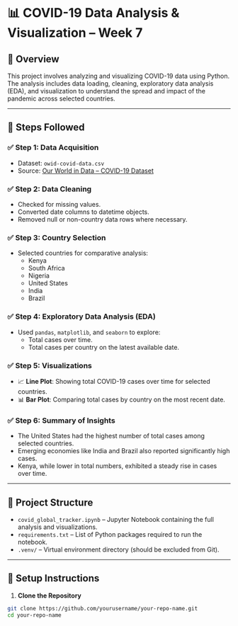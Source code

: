 # 📊 COVID-19 Data Analysis & Visualization – Week 7

## 📝 Overview

This project involves analyzing and visualizing COVID-19 data using Python. The analysis includes data loading, cleaning, exploratory data analysis (EDA), and visualization to understand the spread and impact of the pandemic across selected countries.

---

## 👣 Steps Followed

### ✅ Step 1: Data Acquisition
- Dataset: `owid-covid-data.csv`
- Source: [Our World in Data – COVID-19 Dataset](https://ourworldindata.org/covid-cases)

### ✅ Step 2: Data Cleaning
- Checked for missing values.
- Converted date columns to datetime objects.
- Removed null or non-country data rows where necessary.

### ✅ Step 3: Country Selection
- Selected countries for comparative analysis:
  - Kenya
  - South Africa
  - Nigeria
  - United States
  - India
  - Brazil

### ✅ Step 4: Exploratory Data Analysis (EDA)
- Used `pandas`, `matplotlib`, and `seaborn` to explore:
  - Total cases over time.
  - Total cases per country on the latest available date.

### ✅ Step 5: Visualizations
- 📈 **Line Plot**: Showing total COVID-19 cases over time for selected countries.
- 📊 **Bar Plot**: Comparing total cases by country on the most recent date.

### ✅ Step 6: Summary of Insights
- The United States had the highest number of total cases among selected countries.
- Emerging economies like India and Brazil also reported significantly high cases.
- Kenya, while lower in total numbers, exhibited a steady rise in cases over time.

---
## 📁 Project Structure

- `covid_global_tracker.ipynb` – Jupyter Notebook containing the full analysis and visualizations.
- `requirements.txt` – List of Python packages required to run the notebook.
- `.venv/` – Virtual environment directory (should be excluded from Git).

---

## 🔧 Setup Instructions

1. **Clone the Repository**

```bash
git clone https://github.com/yourusername/your-repo-name.git
cd your-repo-name
